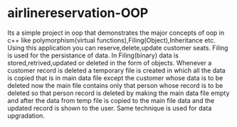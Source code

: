# airlinereservation-OOP
Its a simple project in oop that demonstrates the major concepts of oop in c++ like polymorphism(virtual functions),Filing(Object),Inheritance etc.
Using this application you can reserve,delete,update customer seats.
Filing is used for the persistance of data.
In Filing(binary) data is stored,retrived,updated or deleted in the form of objects.
Whenever a customer record is deleted a temporary file is created in which all the data is copied that is in main data file except the customer whose data
is to be deleted now the main file contains only that person whose record is to be deleted so that person record is deleted by making the main data file empty 
and after the data from temp file is copied to the main file data and the updated record is shown to the user.
Same technique is used for data upgradation.
